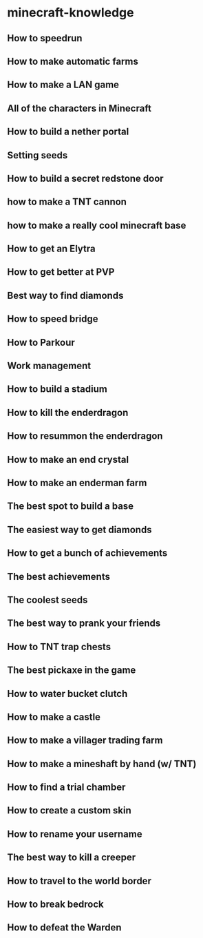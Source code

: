 # minecraft-knowledge

## How to speedrun

## How to make automatic farms

## How to make a LAN game

## All of the characters in Minecraft

## How to build a nether portal

## Setting seeds

## How to build a secret redstone door

## how to make a TNT cannon

## how to make a really cool minecraft base

## How to get an Elytra

## How to get better at PVP

## Best way to find diamonds

## How to speed bridge

## How to Parkour

## Work management

## How to build a stadium

## How to kill the enderdragon

## How to resummon the enderdragon

## How to make an end crystal

## How to make an enderman farm

## The best spot to build a base

## The easiest way to get diamonds

## How to get a bunch of achievements

## The best achievements

## The coolest seeds

## The best way to prank your friends

## How to TNT trap chests

## The best pickaxe in the game

## How to water bucket clutch

## How to make a castle

## How to make a villager trading farm

## How to make a mineshaft by hand (w/ TNT)

## How to find a trial chamber

## How to create a custom skin

## How to rename your username

## The best way to kill a creeper

## How to travel to the world border

## How to break bedrock

## How to defeat the Warden
